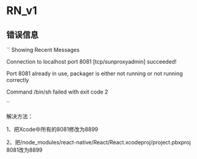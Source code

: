 # RN_v1

## 错误信息

``
Showing Recent Messages

Connection to localhost port 8081 [tcp/sunproxyadmin] succeeded!

Port 8081 already in use, packager is either not running or not running correctly

Command /bin/sh failed with exit code 2

``

解决方法： 

1、把Xcode中所有的8081修改为8899

2、把/node_modules/react-native/React/React.xcodeproj/project.pbxproj 8081改为8899



